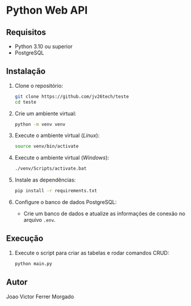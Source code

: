 # Python Web API

## Requisitos
- Python 3.10 ou superior
- PostgreSQL

## Instalação

1. Clone o repositório:
    ```bash
    git clone https://github.com/jv26tech/teste
    cd teste
    ```


2. Crie um ambiente virtual:
    ```bash
    python -m venv venv
    ```

3. Execute o ambiente virtual (*Linux*):
    ```bash
    source venv/bin/activate
    ```

3. Execute o ambiente virtual (*Windows*):
     ```bash
    ./venv/Scripts/activate.bat
    ```

4. Instale as dependências:
    ```bash
    pip install -r requirements.txt
    ```

5. Configure o banco de dados PostgreSQL:
    - Crie um banco de dados e atualize as informações de conexão no arquivo `.env`.


## Execução

1. Execute o script para criar as tabelas e rodar comandos CRUD:
    ```bash
    python main.py
    ```


## Autor
Joao Victor Ferrer Morgado